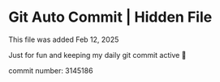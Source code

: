 # Git Auto Commit | Hidden File

This file was added Feb 12, 2025

Just for fun and keeping my daily git commit active 🤪

commit number: 3145186
